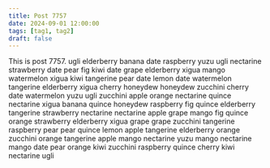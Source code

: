 ```yaml
---
title: Post 7757
date: 2024-09-01 12:00:00
tags: [tag1, tag2]
draft: false
---
```

This is post 7757.
ugli
elderberry
banana
date
raspberry
yuzu
ugli
nectarine
strawberry
date
pear
fig
kiwi
date
grape
elderberry
xigua
mango
watermelon
xigua
kiwi
tangerine
pear
date
lemon
date
watermelon
tangerine
elderberry
xigua
cherry
honeydew
honeydew
zucchini
cherry
date
watermelon
yuzu
ugli
zucchini
apple
orange
nectarine
quince
nectarine
xigua
banana
quince
honeydew
raspberry
fig
quince
elderberry
tangerine
strawberry
nectarine
nectarine
apple
grape
mango
fig
quince
orange
strawberry
elderberry
xigua
grape
grape
zucchini
tangerine
raspberry
pear
pear
quince
lemon
apple
tangerine
elderberry
orange
zucchini
orange
tangerine
apple
mango
nectarine
yuzu
mango
nectarine
mango
date
pear
orange
kiwi
zucchini
raspberry
quince
cherry
kiwi
nectarine
ugli
